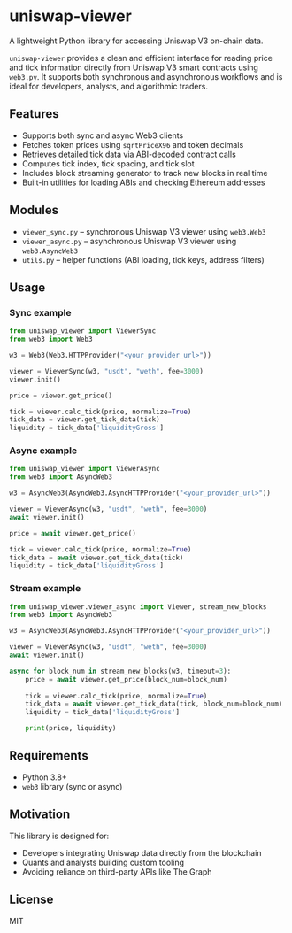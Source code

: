 # uniswap-viewer

A lightweight Python library for accessing Uniswap V3 on-chain data.

`uniswap-viewer` provides a clean and efficient interface for reading price and 
tick information directly from Uniswap V3 smart contracts using `web3.py`. It 
supports both synchronous and asynchronous workflows and is ideal for 
developers, analysts, and algorithmic traders.

## Features

- Supports both sync and async Web3 clients  
- Fetches token prices using `sqrtPriceX96` and token decimals  
- Retrieves detailed tick data via ABI-decoded contract calls  
- Computes tick index, tick spacing, and tick slot  
- Includes block streaming generator to track new blocks in real time  
- Built-in utilities for loading ABIs and checking Ethereum addresses  

## Modules

- `viewer_sync.py` – synchronous Uniswap V3 viewer using `web3.Web3`
- `viewer_async.py` – asynchronous Uniswap V3 viewer using `web3.AsyncWeb3`
- `utils.py` – helper functions (ABI loading, tick keys, address filters)

## Usage

### Sync example

```python
from uniswap_viewer import ViewerSync
from web3 import Web3

w3 = Web3(Web3.HTTPProvider("<your_provider_url>"))

viewer = ViewerSync(w3, "usdt", "weth", fee=3000)
viewer.init()

price = viewer.get_price()

tick = viewer.calc_tick(price, normalize=True)
tick_data = viewer.get_tick_data(tick)
liquidity = tick_data['liquidityGross']
```

### Async example

```python
from uniswap_viewer import ViewerAsync
from web3 import AsyncWeb3

w3 = AsyncWeb3(AsyncWeb3.AsyncHTTPProvider("<your_provider_url>"))

viewer = ViewerAsync(w3, "usdt", "weth", fee=3000)
await viewer.init()

price = await viewer.get_price()

tick = viewer.calc_tick(price, normalize=True)
tick_data = await viewer.get_tick_data(tick)
liquidity = tick_data['liquidityGross']
```

### Stream example

```python
from uniswap_viewer.viewer_async import Viewer, stream_new_blocks
from web3 import AsyncWeb3

w3 = AsyncWeb3(AsyncWeb3.AsyncHTTPProvider("<your_provider_url>"))

viewer = ViewerAsync(w3, "usdt", "weth", fee=3000)
await viewer.init()

async for block_num in stream_new_blocks(w3, timeout=3):
    price = await viewer.get_price(block_num=block_num)
    
    tick = viewer.calc_tick(price, normalize=True)
    tick_data = await viewer.get_tick_data(tick, block_num=block_num)
    liquidity = tick_data['liquidityGross']

    print(price, liquidity)
```

## Requirements

- Python 3.8+
- `web3` library (sync or async)

## Motivation

This library is designed for:

- Developers integrating Uniswap data directly from the blockchain
- Quants and analysts building custom tooling
- Avoiding reliance on third-party APIs like The Graph

## License

MIT

